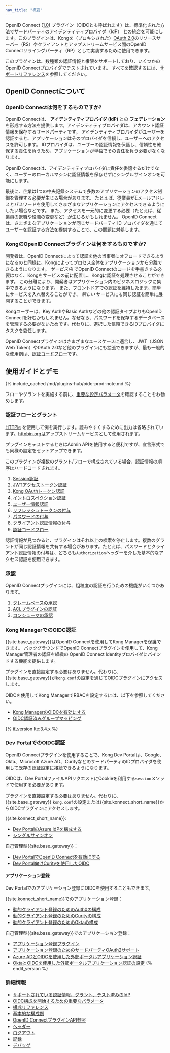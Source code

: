 ```yaml
---
nav_title: "概要"
---
```

OpenID Connect \([1\.0](http://openid.net/specs/openid-connect-core-1_0.html)\) プラグイン（OIDCとも呼ばれます）は、標準化された方法でサードパーティのアイデンティティプロバイダ（IdP） との統合を可能にします。このプラグインは、Kongを（プロキシされた）[OAuth 2\.0](https://tools.ietf.org/html/rfc6749)のリソースサーバー（RS）やクライアントとアップストリームサービス間のOpenID Connectリライングパーティ（RP）として実装するために使用できます。

このプラグインは、数種類の認証情報と権限をサポートしており、いくつかのOpenID Connectプロバイダでテストされています。
すべてを確認するには、[サポートリファレンス](/hub/kong-inc/openid-connect/support/)を参照してください。

OpenID Connectについて
------------------

### OpenID Connectは何をするものですか?

OpenID Connectは、 **アイデンティティプロバイダ \(IdP\)** との **フェデレーション** を形成する方法を提供します。アイデンティティプロバイダは、アカウント認証情報を保存するサードパーティです。
アイデンティティプロバイダがユーザーを認証すると、アプリケーションはそのプロバイダを信頼し、ユーザーへのアクセスを許可します。
IDプロバイダは、ユーザーの認証情報を保護し、信頼性を確保する責任を負うため、アプリケーションが単独でその責任を負う必要がなくなります。

OpenID Connectは、アイデンティティプロバイダに責任を委譲するだけでなく、ユーザーのローカルマシンに認証情報を保存せずにシングルサインオンを可能にします。

最後に、企業は1つの中央記録システムで多数のアプリケーションのアクセス制御を管理する必要が生じる場合があります。
たとえば、従業員がEメールアドレスとパスワードを使用してさまざまなアプリケーションにアクセスできるようにしたい場合などです。
また、アクセスを一元的に変更する必要（たとえば、従業員の退職や役職の変更など）が生じるかもしれません。
OpenID Connectは、さまざまなアプリケーションが同じサードパーティ ID プロバイダを通じてユーザーを認証する方法を提供することで、この問題に対処します。

### KongのOpenID Connectプラグインは何をするものですか?

開発者は、OpenID Connectによって認証を他の当事者にオフロードできるようになるのと同様に、Kongによってプロセス全体をアプリケーションから分離できるようになります。 *サービス内* でOpenID Connectのコードを手書きする必要はなく、Kongをサービスの前に配置し、Kongに認証を処理させることができます。
この分離により、開発者はアプリケーション内のビジネスロジックに集中できるようになります。
また、フロントドアでの認証を維持したまま、簡単にサービスを入れ替えることができ、 *新しい* サービスにも同じ認証を簡単に展開することができます。

Kongユーザーは、Key AuthやBasic Authなどの他の認証タイプよりもOpenID Connectを好むかもしれません。なぜなら、パスワードを保存するデータベースを管理する必要がないためです。代わりに、選択した信頼できるIDプロバイダにタスクを委任します。

OpenID Connectプラグインはさまざまなユースケースに適合し、JWT（JSON Web Token）や0Auth 2\.0など他のプラグインにも拡張できますが、最も一般的な使用例は、[認証コードフロー](/hub/kong-inc/openid-connect/how-to/authentication/authorization-code-flow/)です。

使用ガイドとデモ
--------

{% include_cached /md/plugins-hub/oidc-prod-note.md %}

フローやグラントを実施する前に、[重要な設定パラメータ](/hub/kong-inc/openid-connect/primary-config-params/)を確認することをお勧めします。

### 認証フローとグラント

[HTTPie](https://httpie.org/) を使用して例を実行します。読みやすくするために出力は省略されています。[httpbin.orgは](https://httpbin.org/)アップストリームサービスとして使用されます。

プラグインをテストするときはAdmin APIを使用すると便利ですが、宣言形式でも同様の設定をセットアップできます。

このプラグインが複数のグラント/フローで構成されている場合、認証情報の順序はハードコードされます。

1. [Session認証](/hub/kong-inc/openid-connect/how-to/authentication/session/)
2. [JWTアクセストークン認証](/hub/kong-inc/openid-connect/how-to/authentication/jwt-access-token/)
3. [Kong OAuthトークン認証](/hub/kong-inc/openid-connect/how-to/authentication/kong-oauth-token/)
4. [イントロスペクション認証](/hub/kong-inc/openid-connect/how-to/authentication/introspection/)
5. [ユーザー情報認証](/hub/kong-inc/openid-connect/how-to/authentication/user-info/)
6. [リフレッシュトークンの付与](/hub/kong-inc/openid-connect/how-to/authentication/refresh-token)
7. [パスワードの付与](/hub/kong-inc/openid-connect/how-to/authentication/password-grant/)
8. [クライアント認証情報の付与](/hub/kong-inc/openid-connect/how-to/authentication/client-credentials/)
9. [認証コードフロー](/hub/kong-inc/openid-connect/how-to/authentication/authorization-code-flow/)

認証情報が見つかると、プラグインはそれ以上の検索を停止します。複数のグラントが同じ認証情報を共有する場合があります。たとえば、パスワードとクライアント認証情報の付与は、どちらも`Authorization`ヘッダーを介した基本的なアクセス認証を使用できます。

### 承認

OpenID Connectプラグインには、粗粒度の認証を行うための機能がいくつかあります。

1. [クレームベースの承認](/hub/kong-inc/openid-connect/how-to/authorization/claims/)
2. [ACLプラグインの認証](/hub/kong-inc/openid-connect/how-to/authorization/acl/)
3. [コンシューマの承認](/hub/kong-inc/openid-connect/how-to/authorization/consumer/)

### Kong ManagerでのOIDC認証


{{site.base_gateway}}はOpenID Connectを使用してKong Managerを保護できます。
バックグラウンドでOpenID Connectプラグインを使用して、Kong Manager管理者の認証を組織の OpenID Connect Identityプロバイダにバインドする機能を提供します。

プラグインを直接設定する必要はありません。代わりに、 {{site.base_gateway}}が`kong.conf`の設定を通じてOIDCプラグインにアクセスします。

OIDCを使用してKong ManagerでRBACを設定するには、以下を参照してください。

* [Kong ManagerのOIDCを有効にする](/gateway/latest/kong-manager/auth/oidc/configure/)
* [OIDC認証済みグループマッピング](/gateway/latest/kong-manager/auth/oidc/mapping/)

{% if_version lte:3.4.x %}

### Dev PortalでのOIDC認証

OpenID Connectプラグインを使用することで、Kong Dev Portalは、Google、Okta、Microsoft Azure AD、CurityなどのサードパーティのIDプロバイダを使用して既存の認証設定に接続できるようになります。

OIDCは、Dev PortalファイルAPIリクエストにCookieを利用する`session`メソッドで使用する必要があります。

プラグインを直接設定する必要はありません。代わりに、 {{site.base_gateway}} `kong.conf`の設定または{{site.konnect_short_name}}からOIDCプラグインにアクセスします。


{{site.konnect_short_name}}:

* [Dev PortalのAzure IdPを構成する](/konnect/dev-portal/access-and-approval/azure/)
* [シングルサインオン](/konnect/dev-portal/customization/#single-sign-on)

自己管理型{{site.base_gateway}}：

* [Dev PortalでOpenID Connectを有効にする](/gateway/latest/kong-enterprise/dev-portal/authentication/oidc/)
* [Dev Portal向けCurityを使用したOIDC](/hub/kong-inc/openid-connect/how-to/third-party/curity/#kong-dev-portal-authentication)

#### アプリケーション登録

Dev Portalでのアプリケーション登録にOIDCを使用することもできます。

{{site.konnect_short_name}}でのアプリケーション登録：

* [動的クライアント登録のためのAuth0の構成](/konnect/dev-portal/applications/dynamic-client-registration/auth0/)
* [動的クライアント登録のためのCurityの構成](/konnect/dev-portal/applications/dynamic-client-registration/curity/)
* [動的クライアント登録のためのOktaの構成](/konnect/dev-portal/applications/dynamic-client-registration/okta/)

自己管理型{{site.base_gateway}}でのアプリケーション登録：

* [アプリケーション登録プラグイン](/hub/kong-inc/application-registration/)
* [アプリケーション登録のためのサードパーティOAuth2サポート](/gateway/latest/kong-enterprise/dev-portal/authentication/3rd-party-oauth/)
* [Azure ADとOIDCを使用した外部ポータルアプリケーション認証](/gateway/latest/kong-enterprise/dev-portal/authentication/azure-oidc-config/)
* [OktaとOIDCを使用した外部ポータルアプリケーション認証の設定](/gateway/latest/kong-enterprise/dev-portal/authentication/okta-config/) {% endif_version %}

### 詳細情報

* [サポートされている認証情報、グラント、テスト済みのIdP](/hub/kong-inc/openid-connect/support/)
* [OIDC構成を開始するための重要なパラメータ](/hub/kong-inc/openid-connect/primary-config-params/)
* [構成リファレンス](/hub/kong-inc/openid-connect/configuration/)
* [基本的な構成例](/hub/kong-inc/openid-connect/how-to/basic-example/)
* [OpenID ConnectプラグインAPI参照](/hub/kong-inc/openid-connect/api/)
* [ヘッダー](/hub/kong-inc/openid-connect/how-to/headers/)
* [ログアウト](/hub/kong-inc/openid-connect/how-to/logout/)
* [記録](/hub/kong-inc/openid-connect/how-to/records/)
* [デバッグ](/hub/kong-inc/openid-connect/how-to/debugging/)

